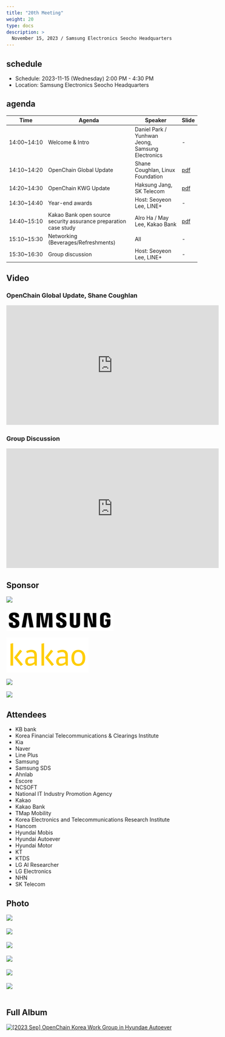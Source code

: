 ```yaml
---
title: "20th Meeting"
weight: 20
type: docs
description: >
  November 15, 2023 / Samsung Electronics Seocho Headquarters
---
```


## schedule

* Schedule: 2023-11-15 (Wednesday) 2:00 PM - 4:30 PM
* Location: Samsung Electronics Seocho Headquarters

## agenda

| Time | Agenda | Speaker | Slide |
|-------|-----------------|------|------|
| 14:00~14:10 | Welcome & Intro | Daniel Park / Yunhwan Jeong, Samsung Electronics | - |
| 14:10~14:20 | OpenChain Global Update | Shane Coughlan, Linux Foundation | [pdf](../../../slides/korea-work-group-2023-11-15.pdf) |
| 14:20~14:30 | OpenChain KWG Update | Haksung Jang, SK Telecom | [pdf](../../../slides/OpenChain_Korea_update_20231115.pdf) |
| 14:30~14:40 | Year-end awards | Host: Seoyeon Lee, LINE+ | - |
| 14:40~15:10 | Kakao Bank open source security assurance preparation case study | Alro Ha / May Lee, Kakao Bank | [pdf](../../../slides/카카오뱅크_ISO18974_준수_사례_소개.pdf) |
| 15:10~15:30 | Networking (Beverages/Refreshments) | All | - |
| 15:30~16:30 | Group discussion | Host: Seoyeon Lee, LINE+ | - |


## Video 

### OpenChain Global Update, Shane Coughlan

<iframe width="560" height="315" src="https://www.youtube.com/embed/gB271IMLFl8?si=5laDJLG2aNX10o1z" title="YouTube video player" frameborder="0" allow="accelerometer; autoplay; clipboard-write; encrypted-media; gyroscope; picture-in-picture; web-share" allowfullscreen></iframe>

### Group Discussion

<iframe width="560" height="315" src="https://www.youtube.com/embed/EEwATEHrl6Q?si=-RhVWR12BeIvsXno" title="YouTube video player" frameborder="0" allow="accelerometer; autoplay; clipboard-write; encrypted-media; gyroscope; picture-in-picture; web-share" allowfullscreen></iframe>



## Sponsor
![](../../../images/content/about/logo/nipg-logo.png)
<br>
<br>
![](../../../images/content/about/logo/samsung.png)

![](../../../images/content/about/logo/kakao.png)

![](../../../images/content/about/logo/line.png)

![](../../../images/content/about/logo/lge.png)


## Attendees

- KB bank
- Korea Financial Telecommunications & Clearings Institute
- Kia
- Naver
- Line Plus
- Samsung
- Samsung SDS
- Ahnlab
- Escore
- NCSOFT
- National IT Industry Promotion Agency
- Kakao
- Kakao Bank
- TMap Mobility
- Korea Electronics and Telecommunications Research Institute
- Hancom
- Hyundai Mobis
- Hyundai Autoever
- Hyundai Motor
- KT
- KTDS
- LG AI Researcher
- LG Electronics
- NHN
- SK Telecom

## Photo
![](../../../images/IMG_6741.jpeg)
<br><br>
![](../../../images/IMG_6742.jpeg)
<br><br>
![](../../../images/IMG_6747.jpeg)
<br><br>
![](../../../images/IMG_6747.jpeg)
<br><br>
![](../../../images/IMG_6756.jpeg)
<br><br>
![](../../../images/IMG_6763.jpeg)
<br><br>

## Full Album

<a data-flickr-embed="true" href="https://www.flickr.com/photos/198570149@N05/albums/72177720313164223" title="[2023 Sep] OpenChain Korea Work Group in Hyundae Autoever"><img src="https://live.staticflickr.com/65535/53376561936_fc29beb126_z.jpg" width="640" height="480" alt="[2023 Sep] OpenChain Korea Work Group in Hyundae Autoever"/></a><script async src="//embedr.flickr.com/assets/client-code.js" charset="utf-8"></script>